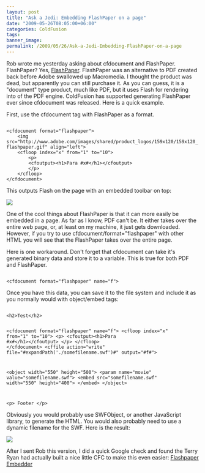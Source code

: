 ```yaml
---
layout: post
title: "Ask a Jedi: Embedding FlashPaper on a page"
date: "2009-05-26T08:05:00+06:00"
categories: ColdFusion 
tags: 
banner_image: 
permalink: /2009/05/26/Ask-a-Jedi-Embedding-FlashPaper-on-a-page
---
```


Rob wrote me yesterday asking about cfdocument and FlashPaper. FlashPaper? Yes, <a href="http://www.adobe.com/products/flashpaper/">FlashPaper</a>. FlashPaper was an alternative to PDF created back before Adobe swallowed up Macromedia. I thought the product was dead, but apparently you can still purchase it. As you can guess, it is a "document" type product, much like PDF, but it uses Flash for rendering into of the PDF engine. ColdFusion has supported generating FlashPaper ever since cfdocument was released. Here is a quick example.
<!--more-->
First, use the cfdocument tag with FlashPaper as a format.

<code>
&lt;cfdocument format="flashpaper"&gt;
	&lt;img src="http://www.adobe.com/images/shared/product_logos/159x120/159x120_flashpaper.gif" align="left"&gt;
	&lt;cfloop index="x" from="1" to="10"&gt;
		&lt;p&gt;
		&lt;cfoutput&gt;&lt;h1&gt;Para #x#&lt;/h1&gt;&lt;/cfoutput&gt;
		&lt;/p&gt;
	&lt;/cfloop&gt;
&lt;/cfdocument&gt;
</code>

This outputs Flash on the page with an embedded toolbar on top:

<img src="https://static.raymondcamden.com/images//Picture 159.png">

One of the cool things about FlashPaper is that it can more easily be embedded in a page. As far as I know, PDF can't be. It either takes over the entire web page, or, at least on my machine, it just gets downloaded. However, if you try to use cfdocument/format="flashpaper" with other HTML you will see that the FlashPaper takes over the entire page. 

Here is one workaround. Don't forget that cfdocument can take it's generated binary data and store it to a variable. This is true for both PDF and FlashPaper.

<code>
&lt;cfdocument format="flashpaper" name="f"&gt;
</code>

Once you have this data, you can save it to the file system and include it as you normally would with object/embed tags:

<code>
&lt;h2&gt;Test&lt;/h2&gt;

&lt;cfdocument format="flashpaper" name="f"&gt;
	&lt;cfloop index="x" from="1" to="10"&gt;
		&lt;p&gt;
		&lt;cfoutput&gt;&lt;h1&gt;Para #x#&lt;/h1&gt;&lt;/cfoutput&gt;
		&lt;/p&gt;
	&lt;/cfloop&gt;
&lt;/cfdocument&gt;
&lt;cffile action="write" file="#expandPath('./somefilename.swf')#" output="#f#"&gt;

&lt;object width="550" height="500"&gt;
&lt;param name="movie" value="somefilename.swf"&gt;
&lt;embed src="somefilename.swf" width="550" height="400"&gt;
&lt;/embed&gt;
&lt;/object&gt;

&lt;p&gt;
Footer
&lt;/p&gt;
</code>

Obviously you would probably use SWFObject, or another JavaScript library, to generate the HTML. You would also probably need to use a dynamic filename for the SWF. Here is the result:

<img src="https://static.raymondcamden.com/images/cfjedi//Picture 235.png">

After I sent Rob this version, I did a quick Google check and found the Terry Ryan had actually built a nice little CFC to make this even easier: <a href="http://www.numtopia.com/terry/programming/code_flashpaper_embedder.cfm">Flashpaper Embedder</a>